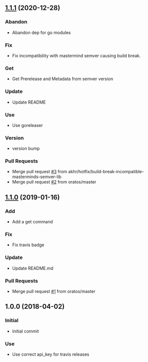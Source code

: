 
<a name="1.1.1"></a>
## [1.1.1](https://github.com/dysnix/semver-cli/compare/1.1.0...1.1.1) (2020-12-28)

### Abandon

* Abandon dep for go modules

### Fix

* Fix incompatibility with mastermind semver causing build break.

### Get

* Get Prerelease and Metadata from semver version

### Update

* Update README

### Use

* Use goreleaser

### Version

* version bump

### Pull Requests

* Merge pull request [#3](https://github.com/dysnix/semver-cli/issues/3) from akhr/hotfix/build-break-incompatible-masterminds-semver-lib
* Merge pull request [#2](https://github.com/dysnix/semver-cli/issues/2) from oratos/master


<a name="1.1.0"></a>
## [1.1.0](https://github.com/dysnix/semver-cli/compare/1.0.0...1.1.0) (2019-01-16)

### Add

* Add a get command

### Fix

* Fix travis badge

### Update

* Update README.md

### Pull Requests

* Merge pull request [#1](https://github.com/dysnix/semver-cli/issues/1) from oratos/master


<a name="1.0.0"></a>
## 1.0.0 (2018-04-02)

### Initial

* Initial commit

### Use

* Use correct api_key for travis releases

